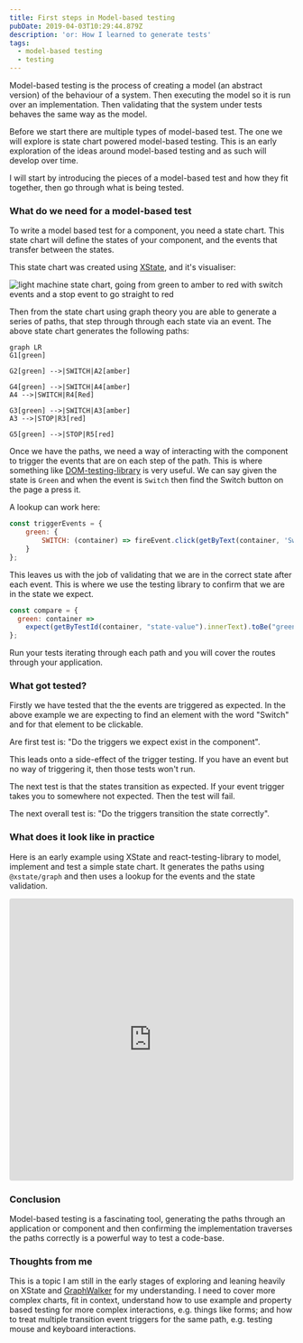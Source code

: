 ```yaml
---
title: First steps in Model-based testing
pubDate: 2019-04-03T10:29:44.879Z
description: 'or: How I learned to generate tests'
tags:
  - model-based testing
  - testing
---
```


Model-based testing is the process of creating a model (an abstract version) of the behaviour of a system. Then executing the model so it is run over an implementation. Then validating that the system under tests behaves the same way as the model.

Before we start there are multiple types of model-based test. The one we will explore is state chart powered model-based testing. This is an early exploration of the ideas around model-based testing and as such will develop over time.

I will start by introducing the pieces of a model-based test and how they fit together, then go through what is being tested.

### What do we need for a model-based test

To write a model based test for a component, you need a state chart. This state chart will define the states of your component, and the events that transfer between the states.

This state chart was created using [XState](https://xstate.js.org/), and it's visualiser:

![light machine state chart, going from green to amber to red with switch events and a stop event to go straight to red](https://res.cloudinary.com/lazydayed/image/upload/v1554714019/Devtings/light-machine.png 'Light state chart')

Then from the state chart using graph theory you are able to generate a series of paths, that step through through each state via an event. The above state chart generates the following paths:

```mermaid
graph LR
G1[green]

G2[green] -->|SWITCH|A2[amber]

G4[green] -->|SWITCH|A4[amber]
A4 -->|SWITCH|R4[Red]

G3[green] -->|SWITCH|A3[amber]
A3 -->|STOP|R3[red]

G5[green] -->|STOP|R5[red]

```

Once we have the paths, we need a way of interacting with the component to trigger the events that are on each step of the path. This is where something like [DOM-testing-library](https://testing-library.com/) is very useful. We can say given the state is `Green` and when the event is `Switch` then find the Switch button on the page a press it.

A lookup can work here:

```js
const triggerEvents = {
	green: {
		SWITCH: (container) => fireEvent.click(getByText(container, 'Switch'))
	}
};
```

This leaves us with the job of validating that we are in the correct state after each event. This is where we use the testing library to confirm that we are in the state we expect.

```js
const compare = {
  green: container =>
    expect(getByTestId(container, "state-value").innerText).toBe("green");
};

```

Run your tests iterating through each path and you will cover the routes through your application.

### What got tested?

Firstly we have tested that the the events are triggered as expected. In the above example we are expecting to find an element with the word "Switch" and for that element to be clickable.

Are first test is: "Do the triggers we expect exist in the component".

This leads onto a side-effect of the trigger testing. If you have an event but no way of triggering it, then those tests won't run.

The next test is that the states transition as expected. If your event trigger takes you to somewhere not expected. Then the test will fail.

The next overall test is: "Do the triggers transition the state correctly".

### What does it look like in practice

Here is an early example using XState and react-testing-library to model, implement and test a simple state chart. It generates the paths using `@xstate/graph` and then uses a lookup for the events and the state validation.

<iframe src="https://codesandbox.io/embed/v0o9xv4n67?fontsize=14" title="xstate model-based testing" style="width:100%; height:500px; border:0; border-radius: 4px; overflow:hidden;" sandbox="allow-modals allow-forms allow-popups allow-scripts allow-same-origin"></iframe>

### Conclusion

Model-based testing is a fascinating tool, generating the paths through an application or component and then confirming the implementation traverses the paths correctly is a powerful way to test a code-base.

### Thoughts from me

This is a topic I am still in the early stages of exploring and leaning heavily on XState and [GraphWalker](http://graphwalker.github.io) for my understanding. I need to cover more complex charts, fit in context, understand how to use example and property based testing for more complex interactions, e.g. things like forms; and how to treat multiple transition event triggers for the same path, e.g. testing mouse and keyboard interactions.
